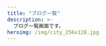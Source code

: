 ```yaml
---
title: "ブログ一覧"
description: >-
  ブログ一覧画面です。
heroimg: /img/city_256x128.jpg
---
```


<!--

基本的に記述は不要です。

追記すると、画面上部に表示されます

-->
